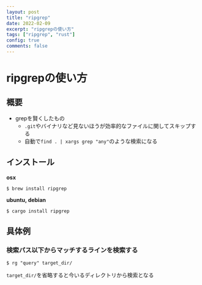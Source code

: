 ```yaml
---
layout: post
title: "ripgrep"
date: 2022-02-09
excerpt: "ripgrepの使い方"
tags: ["ripgrep", "rust"]
config: true
comments: false
---
```


# ripgrepの使い方

## 概要
 - grepを賢くしたもの
   - `.git`やバイナリなど見ないほうが効率的なファイルに関してスキップする
   - 自動で`find . | xargs grep "any"`のような検索になる

## インストール

**osx**  
```console
$ brew install ripgrep
```

**ubuntu, debian**  
```console
$ cargo install ripgrep
```

## 具体例

### 検索パス以下からマッチするラインを検索する

```console
$ rg "query" target_dir/
```

`target_dir/`を省略すると今いるディレクトリから検索となる
